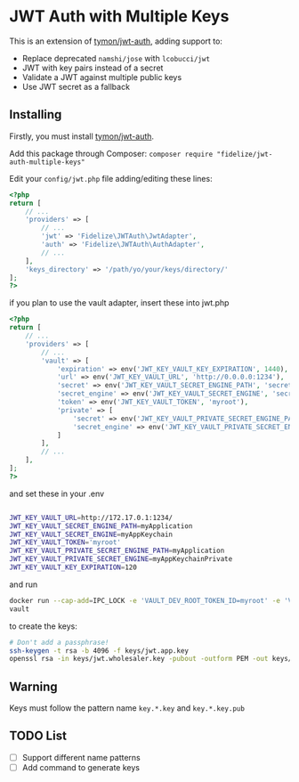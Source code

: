 # JWT Auth with Multiple Keys

This is an extension of [tymon/jwt-auth](https://github.com/tymondesigns/jwt-auth),
adding support to:

* Replace deprecated `namshi/jose` with `lcobucci/jwt`
* JWT with key pairs instead of a secret
* Validate a JWT against multiple public keys
* Use JWT secret as a fallback

## Installing

Firstly, you must install [tymon/jwt-auth](https://github.com/tymondesigns/jwt-auth).

Add this package through Composer: `composer require "fidelize/jwt-auth-multiple-keys"`

Edit your `config/jwt.php` file adding/editing these lines:

```php
<?php
return [
    // ...
    'providers' => [
        // ...
        'jwt' => 'Fidelize\JWTAuth\JwtAdapter',
        'auth' => 'Fidelize\JWTAuth\AuthAdapter',
        // ...
    ],
    'keys_directory' => '/path/yo/your/keys/directory/'
];
?>
```

if you plan to use the vault adapter, insert these into jwt.php
```php
<?php
return [
    // ...
    'providers' => [
        // ...
        'vault' => [
            'expiration' => env('JWT_KEY_VAULT_KEY_EXPIRATION', 1440),
            'url' => env('JWT_KEY_VAULT_URL', 'http://0.0.0.0:1234'),
            'secret' => env('JWT_KEY_VAULT_SECRET_ENGINE_PATH', 'secret'),
            'secret_engine' => env('JWT_KEY_VAULT_SECRET_ENGINE', 'secret_engine'),
            'token' => env('JWT_KEY_VAULT_TOKEN', 'myroot'),
            'private' => [
                'secret' => env('JWT_KEY_VAULT_PRIVATE_SECRET_ENGINE_PATH', 'secret'),
                'secret_engine' => env('JWT_KEY_VAULT_PRIVATE_SECRET_ENGINE', 'secret_engine'),
            ]
        ],
        // ...
    ],
];
?>
```

and set these in your .env
```bash

JWT_KEY_VAULT_URL=http://172.17.0.1:1234/
JWT_KEY_VAULT_SECRET_ENGINE_PATH=myApplication
JWT_KEY_VAULT_SECRET_ENGINE=myAppKeychain
JWT_KEY_VAULT_TOKEN='myroot'
JWT_KEY_VAULT_PRIVATE_SECRET_ENGINE_PATH=myApplication
JWT_KEY_VAULT_PRIVATE_SECRET_ENGINE=myAppKeychainPrivate
JWT_KEY_VAULT_KEY_EXPIRATION=120


```
and run 
```bash
docker run --cap-add=IPC_LOCK -e 'VAULT_DEV_ROOT_TOKEN_ID=myroot' -e 'VAULT_DEV_LISTEN_ADDRESS=0.0.0.0:1234' -p 1234:1234 
vault
```


to create the keys:
```bash
# Don't add a passphrase!
ssh-keygen -t rsa -b 4096 -f keys/jwt.app.key
openssl rsa -in keys/jwt.wholesaler.key -pubout -outform PEM -out keys/jwt.app.key.pub
```




## Warning

Keys must follow the pattern name `key.*.key` and `key.*.key.pub`

## TODO List

* [ ] Support different name patterns
* [ ] Add command to generate keys
